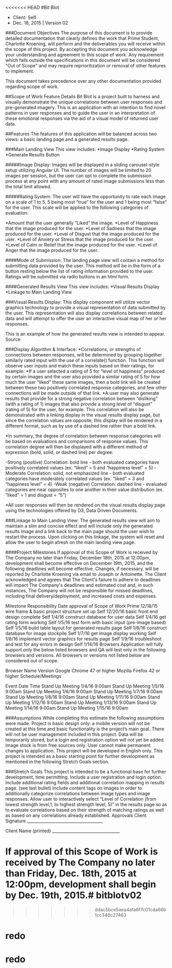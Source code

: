 <<<<<<< HEAD
#Bit Blot
* Client: Self
* Dec. 18, 2015 | Version 02

###Document Objectives
The purpose of this document is to provide detailed documentation that clearly defines the work that Prime Student, Charlotte Kroening, will perform and the deliverables you will receive within the scope of this project. By accepting this document you acknowledge your understanding and agreement to this scope of work. Any requirement which falls outside the specifications in this document will be considered "Out of Scope" and may require reprioritization or removal of other features to implement. 

This document takes precedence over any other documentation provided regarding scope of work.

##Scope of Work Feature Details
Bit Blot is a project built to harness and visually demonstrate the unique correlations between user responses and pre-generated imagery. This is an application with an intention to find novel patterns in user responses and to guide the user in an interpretation of these emotional responses via the aid of a visual model of returned user data. 

##Features
The features of this application will be balanced across two views: a basic landing page and a generated results page.

###Main Landing View
This view includes:
*Image Display
*Rating System
*Generate Results Button

#####Image Display:
Images will be displayed in a sliding carousel-style setup utilizing Angular UI. The number of images will be limited to 20 images per session, but the user can opt to complete the submission process at any point with any amount of rated image submissions less than the total limit allowed.

#####Rating System:
The user will have the opportunity to rate each image on a scale of 1 to 5, 5 being most “true” for the user and 1 being most “false” for the user. This scale will be applied to the following categories of evaluation:

*Amount that the user generally “Liked” the image.
*Level of Happiness that the image produced for the user.
*Level of Sadness that the image produced for the user.
*Level of Disgust that the image produced for the user.
*Level of Anxiety or Stress that the image produced for the user.
*Level of Calm or Relief that the image produced for the user.
*Level of Anger that the image produced for the user.

####Mode of Submission:
The landing page view will contain a method for submitting data provided by the user. This method will be in the form of a button resting below the list of rating information provided to the user. Ratings will be submitted via radio buttons in an html form.

####Generated Results View
This view includes:
*Visual Results Display
*Linkage to Main Landing View

###Visual Results Display:
This display component will utilize vector graphics technology to provide a visual representation of data submitted by the user. This representation will also display correlations between related data and will attempt to offer the user an interactive visual map of her or her responses.


This is an example of how the generated results view is intended to appear.
Source


###Display Algorithm & Interface:
*Correlations, or strengths of connections between responses, will be determined by 		grouping together similarly rated input with the use of a correlate() function. This function 	will observe user inputs and match these inputs based on their ratings, for example:
*If a user selected a rating of 5 for “level of happiness” produced by certain images and the user also provided a similar rating of 5 for how much the user “liked” these same images, then a bold link will be created between these two positively correlated response categories, and few other connections will be made outside of that link. 
*A user may also generate results that provide for a strong negative correlation between “disliking” (with a rating of 1) images that also provide a strong level of “disgust” (rating of 5) for the user, for example. This correlation will also be demonstrated with a linking display in the visual results display page, but since the correlation values are opposite, this display will be rendered in a different format, such as by use of a dashed line rather than a bold link.

*In summary, the degree of correlation between response categories will be based on 		evaluations and comparisons of response values. This correlation degree will then be 		displayed with a different method of expression (bold, solid, or dashed line) per degree:

-Strong (positive) Correlation: bold line - both evaluated categories have positively correlated values (ex. “liked” = 5 and “happiness level” = 5) 
-Moderate Correlation: solid, not emphasized line - both evaluated categories have moderately correlated values (ex. “liked” = 3 and “happiness level” = 4)
-Weak (negative) Correlation: dashed line - evaluated categories are near opposites to one another in their value distribution (ex. “liked” = 1 and disgust = “5”)

*All user responses will then be rendered on the visual results display page using the technologies offered by D3, Data Driven Documents. 

###Linkage to Main Landing View:
The generated results view will aim to maintain a slim and concise effect and will include only
the generated results image and a link back to the main page should the user wish to restart the
process. Upon clicking on this linkage, the system will reset and allow the user to begin afresh on the main landing view page.

####Project Milestones
If approval of this Scope of Work is received by The Company no later than Friday, December 18th, 2015 at 12:00pm, development shall become effective on December 19th, 2015, and the following deadlines will become effective. Changes, if necessary, will be reported by Charlotte Kroening via email to Joseph or Antoinette. The Client acknowledged and agrees that The Client's failure to adhere to deadlines will impact The Company's deadlines and estimated cost and, in such instances, The Company will not be responsible for missed deadlines, including final delivery/deployment, and increased costs and expenses.

Milestone
Responsibility
Date
approval of Scope of Work
Prime
12/18/15
wire frame & basic project structure set up
Self
12/20/16
basic front end design complete
Self
1/4/16
construct database for user data
Self
1/4/16
get rating form working
Self
1/5/16
test form with basic input (pre-image based)
Self
1/5/16
build table layout for generated results page
Self
1/6/16
construct database for image stockpile
Self
1/7/16
get image display working
Self
1/8/16
implement vector graphics for results page
Self
1/9/16
troubleshoot and test for any errors in design
Self
1/14/16
Browsers
Application will fully support only the below listed browsers and QA will test only in the following browsers and versions. All browsers or versions not listed below are considered out of scope.

Browser Name
Version
Google Chrome
47 or higher
Mozilla Firefox
42 or higher
Schedule/Meetings

Event
Date
Time
Stand Up Meeting
1/4/16
9:00am
Stand Up Meeting
1/5/16
9:00am
Stand Up Meeting
1/6/16
9:00am
Stand Up Meeting
1/7/16
9:00am
Stand Up Meeting
1/8/16
9:00am
Stand Up Meeting
1/11/16
9:00am
Stand Up Meeting
1/12/16
9:00am
Stand Up Meeting
1/13/16
9:00am
Stand Up Meeting
1/14/16
9:00am
Stand Up Meeting
1/15/16
9:00am

###Assumptions
While completing this estimate the following assumptions were made.
Project is basic design only: a mobile version will not be created at this time and basic functionality is the project’s main goal.
There will not be user management included in this project. Data will be temporarily stored, but a login and registration option will not yet be added.
Image stock is from free sources only.
User cannot make permanent changes to application.
This project will be developed in English only.
This project is intended as a basic starting point for further development as mentioned in the following Stretch Goals section.


###Stretch Goals
This project is intended to be a functional base for further development, time permitting.
Include a user registration and login option.
Include additional rating fields and additional correlation mapping in results page. (see last bullet)
Include content tags on images in order to additionally categorize correlations between image types and image responses.
Allow user to interactively select “Level of Correlation (from lowest strength level,1, to highest strength level, 5)” in the results page so as to evaluate correlations based on their strength of matching ratings as well as based on any correlations already established.
Approvals
Client Signature _____________________________________

Client Name (printed) _________________________________

If approval of this Scope of Work is received by The Company no later than Friday, Dec. 18th, 2015 at 12:00pm, development shall begin by Dec. 19th, 2015.# bitblotv02
=======
>>>>>>> ddac5bce5aea4afa6f7c01cda66b1cc346c27463
# redo
# redo
